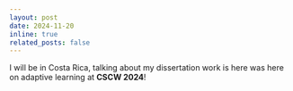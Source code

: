 ```yaml
---
layout: post
date: 2024-11-20
inline: true
related_posts: false
---
```


I will be in Costa Rica, talking about my dissertation work is here was here on adaptive learning at <b>CSCW 2024</b>!
